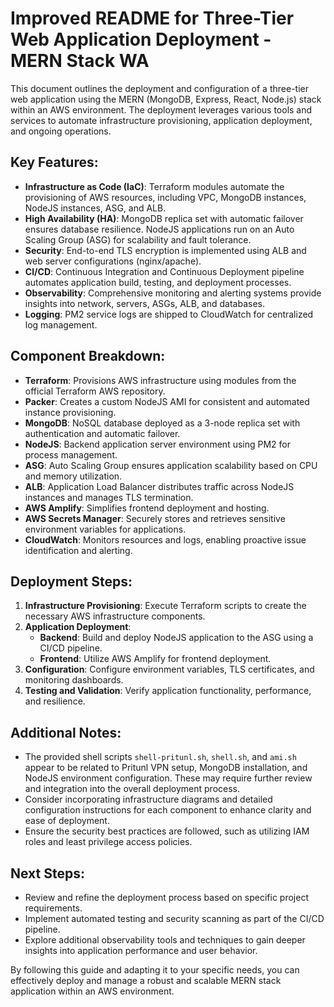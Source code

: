# Improved README for Three-Tier Web Application Deployment - MERN Stack WA

This document outlines the deployment and configuration of a three-tier web application using the MERN (MongoDB, Express, React, Node.js) stack within an AWS environment. The deployment leverages various tools and services to automate infrastructure provisioning, application deployment, and ongoing operations.

## Key Features:

- **Infrastructure as Code (IaC)**: Terraform modules automate the provisioning of AWS resources, including VPC, MongoDB instances, NodeJS instances, ASG, and ALB.
- **High Availability (HA)**: MongoDB replica set with automatic failover ensures database resilience. NodeJS applications run on an Auto Scaling Group (ASG) for scalability and fault tolerance.
- **Security**: End-to-end TLS encryption is implemented using ALB and web server configurations (nginx/apache).
- **CI/CD**: Continuous Integration and Continuous Deployment pipeline automates application build, testing, and deployment processes.
- **Observability**: Comprehensive monitoring and alerting systems provide insights into network, servers, ASGs, ALB, and databases.
- **Logging**: PM2 service logs are shipped to CloudWatch for centralized log management.

## Component Breakdown:

- **Terraform**: Provisions AWS infrastructure using modules from the official Terraform AWS repository.
- **Packer**: Creates a custom NodeJS AMI for consistent and automated instance provisioning.
- **MongoDB**: NoSQL database deployed as a 3-node replica set with authentication and automatic failover.
- **NodeJS**: Backend application server environment using PM2 for process management.
- **ASG**: Auto Scaling Group ensures application scalability based on CPU and memory utilization.
- **ALB**: Application Load Balancer distributes traffic across NodeJS instances and manages TLS termination.
- **AWS Amplify**: Simplifies frontend deployment and hosting.
- **AWS Secrets Manager**: Securely stores and retrieves sensitive environment variables for applications.
- **CloudWatch**: Monitors resources and logs, enabling proactive issue identification and alerting.

## Deployment Steps:

1. **Infrastructure Provisioning**: Execute Terraform scripts to create the necessary AWS infrastructure components.
2. **Application Deployment**:
   - **Backend**: Build and deploy NodeJS application to the ASG using a CI/CD pipeline.
   - **Frontend**: Utilize AWS Amplify for frontend deployment.
3. **Configuration**: Configure environment variables, TLS certificates, and monitoring dashboards.
4. **Testing and Validation**: Verify application functionality, performance, and resilience.

## Additional Notes:

- The provided shell scripts `shell-pritunl.sh`, `shell.sh`, and `ami.sh` appear to be related to Pritunl VPN setup, MongoDB installation, and NodeJS environment configuration. These may require further review and integration into the overall deployment process.
- Consider incorporating infrastructure diagrams and detailed configuration instructions for each component to enhance clarity and ease of deployment.
- Ensure the security best practices are followed, such as utilizing IAM roles and least privilege access policies.

## Next Steps:

- Review and refine the deployment process based on specific project requirements.
- Implement automated testing and security scanning as part of the CI/CD pipeline.
- Explore additional observability tools and techniques to gain deeper insights into application performance and user behavior.

By following this guide and adapting it to your specific needs, you can effectively deploy and manage a robust and scalable MERN stack application within an AWS environment.

